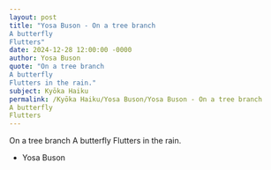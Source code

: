 ```yaml
---
layout: post
title: "Yosa Buson - On a tree branch
A butterfly
Flutters"
date: 2024-12-28 12:00:00 -0000
author: Yosa Buson
quote: "On a tree branch
A butterfly
Flutters in the rain."
subject: Kyōka Haiku
permalink: /Kyōka Haiku/Yosa Buson/Yosa Buson - On a tree branch
A butterfly
Flutters
---
```


On a tree branch
A butterfly
Flutters in the rain.

- Yosa Buson

